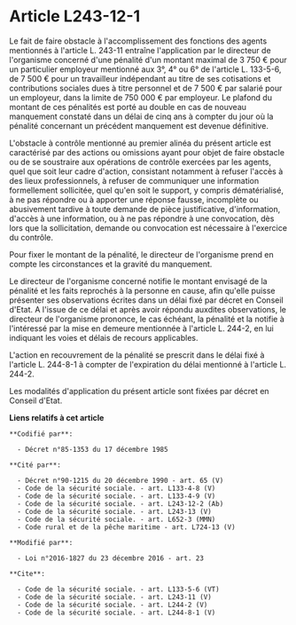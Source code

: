 # Article L243-12-1

Le fait de faire obstacle à l'accomplissement des fonctions des agents mentionnés à l'article L. 243-11 entraîne
l'application par le directeur de l'organisme concerné d'une pénalité d'un montant maximal de 3 750 € pour un particulier
employeur mentionné aux 3°, 4° ou 6° de l'article L. 133-5-6, de 7 500 € pour un travailleur indépendant au titre de ses
cotisations et contributions sociales dues à titre personnel et de 7 500 € par salarié pour un employeur, dans la limite de
750 000 € par employeur. Le plafond du montant de ces pénalités est porté au double en cas de nouveau manquement constaté
dans un délai de cinq ans à compter du jour où la pénalité concernant un précédent manquement est devenue définitive. 

L'obstacle à contrôle mentionné au premier alinéa du présent article est caractérisé par des actions ou omissions ayant pour
objet de faire obstacle ou de se soustraire aux opérations de contrôle exercées par les agents, quel que soit leur cadre
d'action, consistant notamment à refuser l'accès à des lieux professionnels, à refuser de communiquer une information
formellement sollicitée, quel qu'en soit le support, y compris dématérialisé, à ne pas répondre ou à apporter une réponse
fausse, incomplète ou abusivement tardive à toute demande de pièce justificative, d'information, d'accès à une information,
ou à ne pas répondre à une convocation, dès lors que la sollicitation, demande ou convocation est nécessaire à l'exercice du
contrôle. 

Pour fixer le montant de la pénalité, le directeur de l'organisme prend en compte les circonstances et la gravité du
manquement. 

Le directeur de l'organisme concerné notifie le montant envisagé de la pénalité et les faits reprochés à la personne en
cause, afin qu'elle puisse présenter ses observations écrites dans un délai fixé par décret en Conseil d'Etat. A l'issue de
ce délai et après avoir répondu auxdites observations, le directeur de l'organisme prononce, le cas échéant, la pénalité et
la notifie à l'intéressé par la mise en demeure mentionnée à l'article L. 244-2, en lui indiquant les voies et délais de
recours applicables. 

L'action en recouvrement de la pénalité se prescrit dans le délai fixé à l'article L. 244-8-1 à compter de l'expiration du
délai mentionné à l'article L. 244-2. 

Les modalités d'application du présent article sont fixées par décret en Conseil d'Etat.

**Liens relatifs à cet article**

	**Codifié par**:

	  - Décret n°85-1353 du 17 décembre 1985

	**Cité par**:

	  - Décret n°90-1215 du 20 décembre 1990 - art. 65 (V)
	  - Code de la sécurité sociale. - art. L133-4-8 (V)
	  - Code de la sécurité sociale. - art. L133-4-9 (V)
	  - Code de la sécurité sociale. - art. L243-12-2 (Ab)
	  - Code de la sécurité sociale. - art. L243-13 (V)
	  - Code de la sécurité sociale. - art. L652-3 (MMN)
	  - Code rural et de la pêche maritime - art. L724-13 (V)

	**Modifié par**:

	  - Loi n°2016-1827 du 23 décembre 2016 - art. 23

	**Cite**:

	  - Code de la sécurité sociale. - art. L133-5-6 (VT)
	  - Code de la sécurité sociale. - art. L243-11 (V)
	  - Code de la sécurité sociale. - art. L244-2 (V)
	  - Code de la sécurité sociale. - art. L244-8-1 (V)
